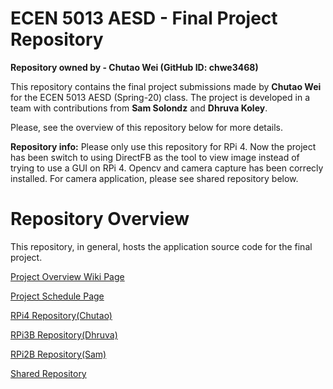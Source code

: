 # ECEN 5013 AESD - Final Project Repository

**Repository owned by - Chutao Wei (GitHub ID: chwe3468)**

This repository contains the final project submissions made by **Chutao Wei** for the ECEN 5013 AESD (Spring-20) class. The project is developed in a team with contributions from **Sam Solondz** and **Dhruva Koley**.

Please, see the overview of this repository below for more details.

**Repository info:**
Please only use this repository for RPi 4. Now the project has been switch to using DirectFB as the tool to view image instead of trying to use a GUI on RPi 4. Opencv and camera capture has been correcly installed. For camera application, please see shared repository below.


# Repository Overview

This repository, in general, hosts the application source code for the final project. 

[Project Overview Wiki Page](https://github.com/cu-ecen-5013/final-project-chwe3468/wiki/Project-Overview-Wiki)

[Project Schedule Page](https://github.com/cu-ecen-5013/final-project-chwe3468/wiki/Schedule)

[RPi4 Repository(Chutao)](https://github.com/cu-ecen-5013/final-project-chwe3468)

[RPi3B Repository(Dhruva)](https://github.com/cu-ecen-5013/final-project-D-KG5)

[RPi2B Repository(Sam)](https://github.com/cu-ecen-5013/final-project-SamSolondz)

[Shared Repository](https://github.com/chwe3468/cu-ecen-5013-final-project-shared)
